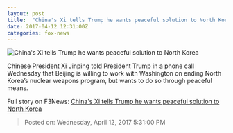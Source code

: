 ```yaml
---
layout: post
title:  "China's Xi tells Trump he wants peaceful solution to North Korea"
date: 2017-04-12 12:31:00Z
categories: fox-news
---
```


![China's Xi tells Trump he wants peaceful solution to North Korea](http://a57.foxnews.com/media2.foxnews.com/BrightCove/694940094001/2017/04/08/0/0/694940094001_5390849420001_5390839165001-vs.jpg?ve=1)

Chinese President Xi Jinping told President Trump in a phone call Wednesday that Beijing is willing to work with Washington on ending North Korea’s nuclear weapons program, but wants to do so through peaceful means.


Full story on F3News: [China's Xi tells Trump he wants peaceful solution to North Korea](http://www.f3nws.com/n/qRPu3D)

> Posted on: Wednesday, April 12, 2017 5:31:00 PM
